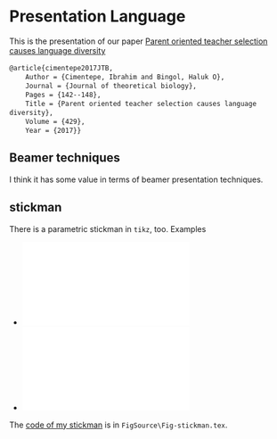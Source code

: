 # Presentation Language

This is the presentation of our paper 
[Parent oriented teacher selection causes language diversity](https://www.sciencedirect.com/science/article/pii/S0022519317303089)
```
@article{cimentepe2017JTB,
	Author = {Cimentepe, Ibrahim and Bingol, Haluk O},
	Journal = {Journal of theoretical biology},
	Pages = {142--148},
	Title = {Parent oriented teacher selection causes language diversity},
	Volume = {429},
	Year = {2017}}
```


## Beamer techniques
I think it has some value in terms of beamer presentation techniques.

## stickman
There is a parametric stickman in `tikz`, too.
Examples
- ![single stickman](Fig-stickman1NoName.pdf)
- ![a population of stickmen](Fig-stickmanCommunity.pdf)

The [code of my stickman](FigSource\Fig-stickman.tex) is in `FigSource\Fig-stickman.tex`.
